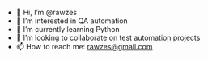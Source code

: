 - 👋 Hi, I’m @rawzes
- 👀 I’m interested in QA automation
- 🌱 I’m currently learning Python
- 💞️ I’m looking to collaborate on test automation projects
- 📫 How to reach me: rawzes@gmail.com

<!---
rawzes/rawzes is a ✨ special ✨ repository because its `README.md` (this file) appears on your GitHub profile.
You can click the Preview link to take a look at your changes.
--->
